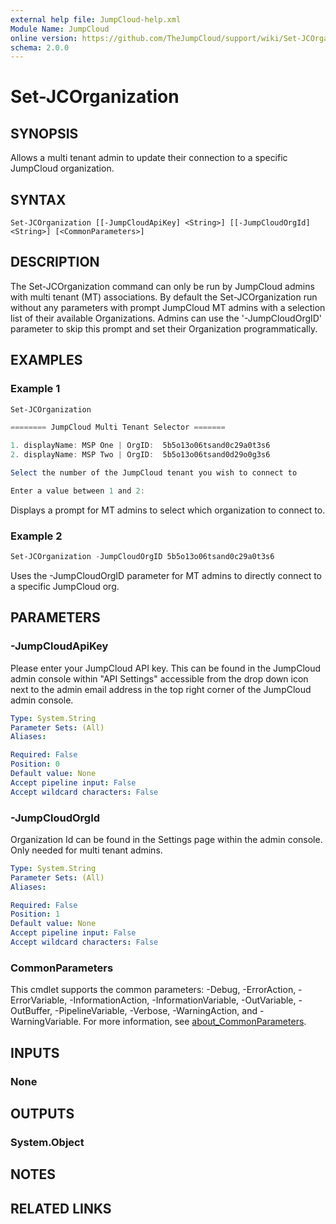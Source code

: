 ```yaml
---
external help file: JumpCloud-help.xml
Module Name: JumpCloud
online version: https://github.com/TheJumpCloud/support/wiki/Set-JCOrganization
schema: 2.0.0
---
```


# Set-JCOrganization

## SYNOPSIS
Allows a multi tenant admin to update their connection to a specific JumpCloud organization.

## SYNTAX

```
Set-JCOrganization [[-JumpCloudApiKey] <String>] [[-JumpCloudOrgId] <String>] [<CommonParameters>]
```

## DESCRIPTION
The Set-JCOrganization command can only be run by JumpCloud admins with multi tenant (MT) associations. By default the Set-JCOrganization run without any parameters with prompt JumpCloud MT admins with a selection list of their available Organizations. Admins can use the '-JumpCloudOrgID' parameter to skip this prompt and set their Organization programmatically.

## EXAMPLES

### Example 1
```powershell
Set-JCOrganization

======== JumpCloud Multi Tenant Selector =======

1. displayName: MSP One | OrgID:  5b5o13o06tsand0c29a0t3s6
2. displayName: MSP Two | OrgID:  5b5o13o06tsand0d29o0g3s6

Select the number of the JumpCloud tenant you wish to connect to

Enter a value between 1 and 2:
```

Displays a prompt for MT admins to select which organization to connect to.

### Example 2
```powershell
Set-JCOrganization -JumpCloudOrgID 5b5o13o06tsand0c29a0t3s6
```

Uses the -JumpCloudOrgID parameter for MT admins to directly connect to a specific JumpCloud org.

## PARAMETERS

### -JumpCloudApiKey
Please enter your JumpCloud API key.
This can be found in the JumpCloud admin console within "API Settings" accessible from the drop down icon next to the admin email address in the top right corner of the JumpCloud admin console.

```yaml
Type: System.String
Parameter Sets: (All)
Aliases:

Required: False
Position: 0
Default value: None
Accept pipeline input: False
Accept wildcard characters: False
```

### -JumpCloudOrgId
Organization Id can be found in the Settings page within the admin console.
Only needed for multi tenant admins.

```yaml
Type: System.String
Parameter Sets: (All)
Aliases:

Required: False
Position: 1
Default value: None
Accept pipeline input: False
Accept wildcard characters: False
```

### CommonParameters
This cmdlet supports the common parameters: -Debug, -ErrorAction, -ErrorVariable, -InformationAction, -InformationVariable, -OutVariable, -OutBuffer, -PipelineVariable, -Verbose, -WarningAction, and -WarningVariable. For more information, see [about_CommonParameters](http://go.microsoft.com/fwlink/?LinkID=113216).

## INPUTS

### None
## OUTPUTS

### System.Object
## NOTES

## RELATED LINKS
